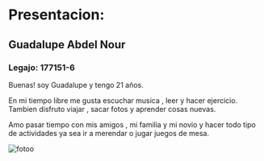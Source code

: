 <h1 id="titulo">Presentacion:</h1>

<h2 id="titulo">Guadalupe Abdel Nour</h2>

<h3 id="subtitulo">Legajo: 177151-6</h3>

<p> Buenas! soy Guadalupe y tengo 21 años.<p> 
<p> En mi tiempo libre me gusta escuchar musica , leer y hacer ejercicio. Tambien disfruto viajar , sacar fotos y aprender cosas nuevas.<p>
<p> Amo pasar tiempo con mis amigos , mi familia y mi novio y hacer todo tipo de actividades ya sea ir a merendar o jugar juegos de mesa.<p>

![fotoo](https://user-images.githubusercontent.com/82113069/230942308-bb04634a-db3d-4caf-9d38-f35066a09ce0.png)
